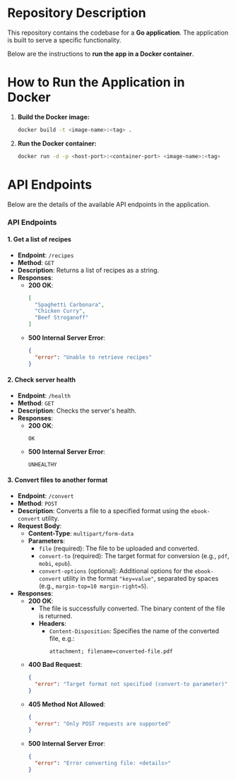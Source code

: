 
# **Repository Description**
This repository contains the codebase for a **Go application**.
The application is built to serve a specific functionality.

Below are the instructions to **run the app in a Docker container**.

# **How to Run the Application in Docker**

1. **Build the Docker image:**
    ```bash
    docker build -t <image-name>:<tag> .
    ```
2. **Run the Docker container:**
    ```bash
    docker run -d -p <host-port>:<container-port> <image-name>:<tag>
    ```


# **API Endpoints**
Below are the details of the available API endpoints in the application.
### **API Endpoints**

#### 1. **Get a list of recipes**
- **Endpoint**: `/recipes`
- **Method**: `GET`
- **Description**: Returns a list of recipes as a string.
- **Responses**:
   - **200 OK**:
     ```json
     [
       "Spaghetti Carbonara",
       "Chicken Curry",
       "Beef Stroganoff"
     ]
     ```
   - **500 Internal Server Error**:
     ```json
     {
       "error": "Unable to retrieve recipes"
     }
     ```

#### 2. **Check server health**
- **Endpoint**: `/health`
- **Method**: `GET`
- **Description**: Checks the server's health.
- **Responses**:
   - **200 OK**:
     ```
     OK
     ```
   - **500 Internal Server Error**:
     ```
     UNHEALTHY
     ```

#### 3. **Convert files to another format**
- **Endpoint**: `/convert`
- **Method**: `POST`
- **Description**: Converts a file to a specified format using the `ebook-convert` utility.
- **Request Body**:
   - **Content-Type**: `multipart/form-data`
   - **Parameters**:
      - `file` (required): The file to be uploaded and converted.
      - `convert-to` (required): The target format for conversion (e.g., `pdf`, `mobi`, `epub`).
      - `convert-options` (optional): Additional options for the `ebook-convert` utility in the format `"key=value"`, separated by spaces (e.g., `margin-top=10 margin-right=5`).
- **Responses**:
   - **200 OK**:
      - The file is successfully converted. The binary content of the file is returned.
      - **Headers**:
         - `Content-Disposition`: Specifies the name of the converted file, e.g.:
           ```
           attachment; filename=converted-file.pdf
           ```
   - **400 Bad Request**:
     ```json
     {
       "error": "Target format not specified (convert-to parameter)"
     }
     ```
   - **405 Method Not Allowed**:
     ```json
     {
       "error": "Only POST requests are supported"
     }
     ```
   - **500 Internal Server Error**:
     ```json
     {
       "error": "Error converting file: <details>"
     }
     ```